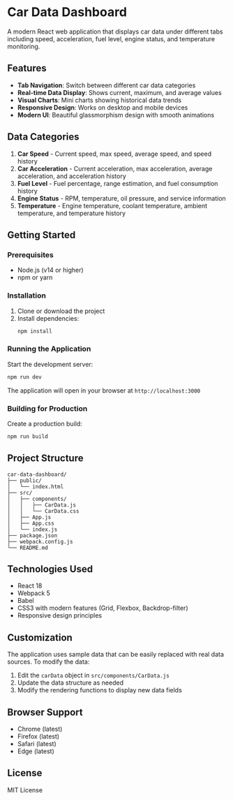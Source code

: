 # Car Data Dashboard

A modern React web application that displays car data under different tabs including speed, acceleration, fuel level, engine status, and temperature monitoring.

## Features

- **Tab Navigation**: Switch between different car data categories
- **Real-time Data Display**: Shows current, maximum, and average values
- **Visual Charts**: Mini charts showing historical data trends
- **Responsive Design**: Works on desktop and mobile devices
- **Modern UI**: Beautiful glassmorphism design with smooth animations

## Data Categories

1. **Car Speed** - Current speed, max speed, average speed, and speed history
2. **Car Acceleration** - Current acceleration, max acceleration, average acceleration, and acceleration history
3. **Fuel Level** - Fuel percentage, range estimation, and fuel consumption history
4. **Engine Status** - RPM, temperature, oil pressure, and service information
5. **Temperature** - Engine temperature, coolant temperature, ambient temperature, and temperature history

## Getting Started

### Prerequisites

- Node.js (v14 or higher)
- npm or yarn

### Installation

1. Clone or download the project
2. Install dependencies:
   ```bash
   npm install
   ```

### Running the Application

Start the development server:

```bash
npm run dev
```

The application will open in your browser at `http://localhost:3000`

### Building for Production

Create a production build:

```bash
npm run build
```

## Project Structure

```
car-data-dashboard/
├── public/
│   └── index.html
├── src/
│   ├── components/
│   │   ├── CarData.js
│   │   └── CarData.css
│   ├── App.js
│   ├── App.css
│   └── index.js
├── package.json
├── webpack.config.js
└── README.md
```

## Technologies Used

- React 18
- Webpack 5
- Babel
- CSS3 with modern features (Grid, Flexbox, Backdrop-filter)
- Responsive design principles

## Customization

The application uses sample data that can be easily replaced with real data sources. To modify the data:

1. Edit the `carData` object in `src/components/CarData.js`
2. Update the data structure as needed
3. Modify the rendering functions to display new data fields

## Browser Support

- Chrome (latest)
- Firefox (latest)
- Safari (latest)
- Edge (latest)

## License

MIT License
